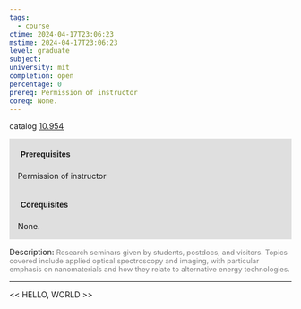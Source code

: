 ```yaml
---
tags:
  - course
ctime: 2024-04-17T23:06:23
mstime: 2024-04-17T23:06:23
level: graduate
subject: 
university: mit
completion: open
percentage: 0
prereq: Permission of instructor
coreq: None.
---
```


catalog [10.954](http://student.mit.edu/catalog/m10b.html#10.954)

<span style="display: block; padding: 15px; background-color: rgb(100, 100, 100, 0.2);"><font id="m_prereq437_0" style="display: block; font-family: Arial, sans-serif; font-weight: bold; padding: 5px">Prerequisites</font><br><span id="prereq437_0">Permission of instructor</span></span>
<span style="display: block; padding: 15px; background-color: rgb(100, 100, 100, 0.2);"><font id="m_coreq437_0" style="display: block; font-family: Arial, sans-serif; font-weight: bold; padding: 5px">Corequisites</font><br><span id="coreq437_0">None.</span></span>

<font style="">Description:</font>
<font style="color: grey; font-size: 0.8rem;">Research seminars given by students, postdocs, and visitors. Topics covered include applied optical spectroscopy and imaging, with particular emphasis on nanomaterials and how they relate to alternative energy technologies.</font>



---

<< HELLO, WORLD >>
